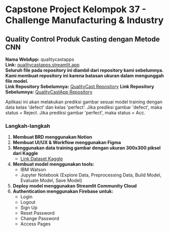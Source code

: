 # Capstone Project Kelompok 37 - Challenge Manufacturing & Industry

## Quality Control Produk Casting dengan Metode CNN

**Nama WebApp:** qualitycastapps  
**Link:** [qualitycastapps.streamlit.app](https://qualitycastapps.streamlit.app/)  
**Seluruh file pada repository ini diambil dari repository kami sebelumnya. Kami membuat repository ini karena batasan ukuran dalam mengunggah file model.**  
**Link Repository Sebelumnya:** [QualityCast Repository](https://github.com/TaufiiquRahman/QualityCast.git)
**Link Repository Sebelumnya:** [QualityCastApp Repository](https://github.com/TaufiiquRahman/QualityCastApp.git)


Aplikasi ini akan melakukan prediksi gambar sesuai model training dengan data kelas 'defect' dan kelas 'perfect'. Jika prediksi gambar 'defect', maka status = Reject. Jika prediksi gambar 'perfect', maka status = Acc.

### Langkah-langkah

1. **Membuat BRD menggunakan Notion**
2. **Membuat UI/UX & Workflow menggunakan Figma**
3. **Menggunakan data training gambar dengan ukuran 300x300 piksel dari Kaggle**
    - [Link Dataset Kaggle](https://www.kaggle.com/datasets/ravirajsinh45/real-life-industrial-dataset-of-casting-product)
4. **Membuat model menggunakan tools:**
    - IBM Watson
    - Jupyter Notebook (Explore Data, Preprocessing Data, Build Model, Evaluate Model, Save Model)
5. **Deploy model menggunakan Streamlit Community Cloud**
6. **Authentication menggunakan Firebase untuk:**
    - Login
    - Logout
    - Sign Up
    - Reset Password
    - Change Password
    - Access Pages
